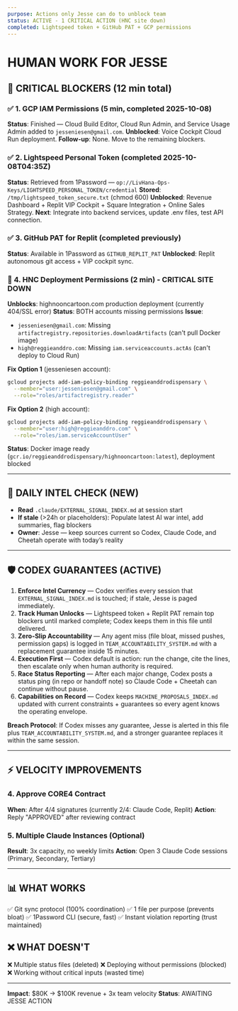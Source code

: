 ```yaml
---
purpose: Actions only Jesse can do to unblock team
status: ACTIVE - 1 CRITICAL ACTION (HNC site down)
completed: Lightspeed token + GitHub PAT + GCP permissions
---
```


# HUMAN WORK FOR JESSE

## 🚨 CRITICAL BLOCKERS (12 min total)

### ✅ 1. GCP IAM Permissions (5 min, completed 2025-10-08)
**Status**: Finished — Cloud Build Editor, Cloud Run Admin, and Service Usage Admin added to `jesseniesen@gmail.com`.
**Unblocked**: Voice Cockpit Cloud Run deployment.
**Follow-up**: None. Move to the remaining blockers.

### ✅ 2. Lightspeed Personal Token (completed 2025-10-08T04:35Z)
**Status**: Retrieved from 1Password — `op://LivHana-Ops-Keys/LIGHTSPEED_PERSONAL_TOKEN/credential`
**Stored**: `/tmp/lightspeed_token_secure.txt` (chmod 600)
**Unblocked**: Revenue Dashboard + Replit VIP Cockpit + Square Integration + Online Sales Strategy.
**Next**: Integrate into backend services, update .env files, test API connection.

### ✅ 3. GitHub PAT for Replit (completed previously)
**Status**: Available in 1Password as `GITHUB_REPLIT_PAT`
**Unblocked**: Replit autonomous git access + VIP cockpit sync.

### 🚨 4. HNC Deployment Permissions (2 min) - CRITICAL SITE DOWN
**Unblocks**: highnooncartoon.com production deployment (currently 404/SSL error)
**Status**: BOTH accounts missing permissions
**Issue**:
- `jesseniesen@gmail.com`: Missing `artifactregistry.repositories.downloadArtifacts` (can't pull Docker image)
- `high@reggieanddro.com`: Missing `iam.serviceaccounts.actAs` (can't deploy to Cloud Run)

**Fix Option 1** (jesseniesen account):
```bash
gcloud projects add-iam-policy-binding reggieanddrodispensary \
  --member="user:jesseniesen@gmail.com" \
  --role="roles/artifactregistry.reader"
```

**Fix Option 2** (high account):
```bash
gcloud projects add-iam-policy-binding reggieanddrodispensary \
  --member="user:high@reggieanddro.com" \
  --role="roles/iam.serviceAccountUser"
```

**Status**: Docker image ready (`gcr.io/reggieanddrodispensary/highnooncartoon:latest`), deployment blocked

---

## 🎯 DAILY INTEL CHECK (NEW)

- **Read** `.claude/EXTERNAL_SIGNAL_INDEX.md` at session start
- **If stale** (>24h or placeholders): Populate latest AI war intel, add summaries, flag blockers
- **Owner**: Jesse — keep sources current so Codex, Claude Code, and Cheetah operate with today’s reality

---

## 🛡️ CODEX GUARANTEES (ACTIVE)

1. **Enforce Intel Currency** — Codex verifies every session that `EXTERNAL_SIGNAL_INDEX.md` is touched; if stale, Jesse is paged immediately.
2. **Track Human Unlocks** — Lightspeed token + Replit PAT remain top blockers until marked complete; Codex keeps them in this file until delivered.
3. **Zero-Slip Accountability** — Any agent miss (file bloat, missed pushes, permission gaps) is logged in `TEAM_ACCOUNTABILITY_SYSTEM.md` with a replacement guarantee inside 15 minutes.
4. **Execution First** — Codex default is action: run the change, cite the lines, then escalate only when human authority is required.
5. **Race Status Reporting** — After each major change, Codex posts a status ping (in repo or handoff note) so Claude Code + Cheetah can continue without pause.
6. **Capabilities on Record** — Codex keeps `MACHINE_PROPOSALS_INDEX.md` updated with current constraints + guarantees so every agent knows the operating envelope.

**Breach Protocol**: If Codex misses any guarantee, Jesse is alerted in this file plus `TEAM_ACCOUNTABILITY_SYSTEM.md`, and a stronger guarantee replaces it within the same session.

---

## ⚡ VELOCITY IMPROVEMENTS

### 4. Approve CORE4 Contract
**When**: After 4/4 signatures (currently 2/4: Claude Code, Replit)
**Action**: Reply "APPROVED" after reviewing contract

### 5. Multiple Claude Instances (Optional)
**Result**: 3x capacity, no weekly limits
**Action**: Open 3 Claude Code sessions (Primary, Secondary, Tertiary)

---

## 📊 WHAT WORKS
✅ Git sync protocol (100% coordination)
✅ 1 file per purpose (prevents bloat)
✅ 1Password CLI (secure, fast)
✅ Instant violation reporting (trust maintained)

## ❌ WHAT DOESN'T
❌ Multiple status files (deleted)
❌ Deploying without permissions (blocked)
❌ Working without critical inputs (wasted time)

---

**Impact**: $80K → $100K revenue + 3x team velocity
**Status**: AWAITING JESSE ACTION
